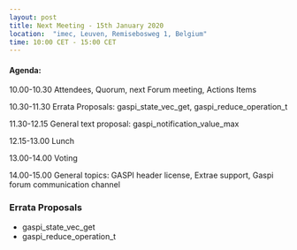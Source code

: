 ```yaml
---
layout: post
title: Next Meeting - 15th January 2020
location:  "imec, Leuven, Remisebosweg 1, Belgium"
time: 10:00 CET - 15:00 CET
---
```


#### Agenda:


10.00-10.30 Attendees, Quorum, next Forum meeting, Actions Items

10.30-11.30 Errata Proposals: gaspi_state_vec_get, gaspi_reduce_operation_t

11.30-12.15 General text proposal: gaspi_notification_value_max

12.15-13.00 Lunch

13.00-14.00 Voting

14.00-15.00 General topics: GASPI header license, Extrae support, Gaspi forum communication channel


### Errata Proposals

- gaspi_state_vec_get
- gaspi_reduce_operation_t
